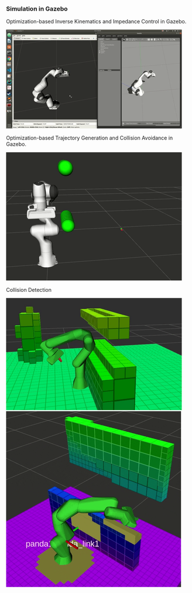 
### Simulation in Gazebo
Optimization-based Inverse Kinematics and Impedance Control in Gazebo.  

![detecion](gif/ik.gif)  

Optimization-based Trajectory Generation and Collision Avoidance in Gazebo.  

![detecion](gif/avoid.gif)  

Collision Detection

![detecion](gif/collision_detection.gif)  
![detecion](gif/distance_calc.gif)  

